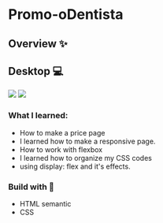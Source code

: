 # Promo-oDentista


## Overview ✨
## Desktop 💻
![](/img/screenshot7.png)
![](/img/screenshot6.png)



### What I learned:
- How to make a price page
- I learned how to make a responsive page.
- How to work with flexbox
- I learned how to organize my CSS codes
- using display: flex and it's effects.

### Build with 🔨
- HTML semantic
- CSS 
